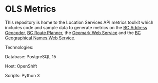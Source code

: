 # OLS Metrics

This repository is home to the Location Services API metrics toolkit which includes code and sample data to generate metrics on the [BC Address Geocoder](https://www2.gov.bc.ca/gov/content?id=118DD57CD9674D57BDBD511C2E78DC0D), [BC Route Planner](https://www2.gov.bc.ca/gov/content?id=9D99E684CCD042CD88FADC51E079B4B5), the [Geomark Web Service](https://www2.gov.bc.ca/gov/content?id=F6BAF45131954020BCFD2EBCC456F084) and the [BC Geographical Names Web Service](https://www2.gov.bc.ca/gov/content?id=A3C60F17CE934B1ABFA366F28C66E370).

Technologies:

Database: PostgreSQL 15

Host: OpenShift

Scripts: Python 3
